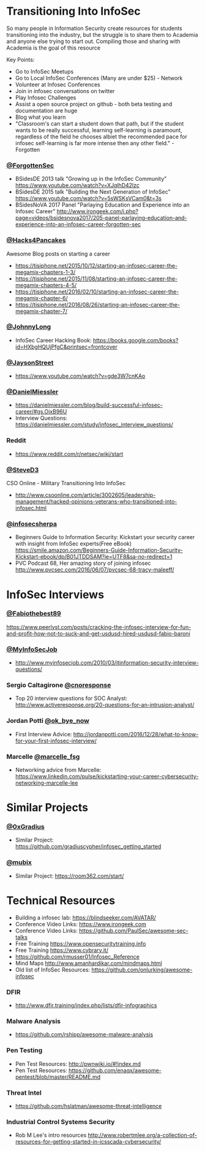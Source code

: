 # Transitioning Into InfoSec

So many people in Information Security create resources for students transitioning into the industry, but the struggle is to share them to Academia and anyone else trying to start out. Compiling those and sharing with Academia is the goal of this resource

Key Points:
* Go to InfoSec Meetups
* Go to Local InfoSec Conferences (Many are under $25) - Network
* Volunteer at Infosec Conferences 
* Join in infosec conversations on twitter
* Play Infosec Challenges
* Assist a open source project on github - both beta testing and documentation are huge
* Blog what you learn
* "Classroom's can start a student down that path, but if the student wants to be really successful, learning self-learning is paramount, regardless of the field he chooses albiet the recommended pace for infosec self-learning is far more intense then any other field." - Forgotten

### [@ForgottenSec](https://www.twitter.com/ForgottenSec) 
* BSidesDE 2013 talk "Growing up in the InfoSec Community"
https://www.youtube.com/watch?v=XJqlhD42lzc
* BSidesDE 2015 talk "Building the Next Generation of InfoSec"
https://www.youtube.com/watch?v=5sWSKsVCam0&t=3s
* BSidesNoVA 2017 Panel "Parlaying Education and Experience into an Infosec Career"
http://www.irongeek.com/i.php?page=videos/bsidesnova2017/205-panel-parlaying-education-and-experience-into-an-infosec-career-forgotten-sec

### [@Hacks4Pancakes](https://www.twitter.com/Hacks4Pancakes) 
Awesome Blog posts on starting a career
* https://tisiphone.net/2015/10/12/starting-an-infosec-career-the-megamix-chapters-1-3/
* https://tisiphone.net/2015/11/08/starting-an-infosec-career-the-megamix-chapters-4-5/
* https://tisiphone.net/2016/02/10/starting-an-infosec-career-the-megamix-chapter-6/
* https://tisiphone.net/2016/08/26/starting-an-infosec-career-the-megamix-chapter-7/

### [@JohnnyLong](https://www.twitter.com/JohnnyLong)
* InfoSec Career Hacking Book: https://books.google.com/books?id=HXbgHQUjPfgC&printsec=frontcover

### [@JaysonStreet](https://www.twitter.com/JaysonSTreet) 
* https://www.youtube.com/watch?v=gde3W7cnKAo

### [@DanielMiessler](https://www.twitter.com/DanielMiessler) 
* https://danielmiessler.com/blog/build-successful-infosec-career/#gs.OixB96U
* Interview Questions: https://danielmiessler.com/study/infosec_interview_questions/

### Reddit 
* https://www.reddit.com/r/netsec/wiki/start

### [@SteveD3](https://www.twitter.com/SteveD3) 
CSO Online - Military Transitioning Into InfoSec
* http://www.csoonline.com/article/3002605/leadership-management/hacked-opinions-veterans-who-transitioned-into-infosec.html

### [@infosecsherpa](https://www.twitter.com/infosecsherpa)  
* Beginners Guide to Information Security: Kickstart your security career with insight from InfoSec experts(Free eBook)
https://smile.amazon.com/Beginners-Guide-Information-Security-Kickstart-ebook/dp/B01JTDDSAM?ie=UTF8&sa-no-redirect=1
* PVC Podcast 68, Her amazing story of joining infosec
http://www.pvcsec.com/2016/06/07/pvcsec-68-tracy-maleeff/

# InfoSec Interviews 

### [@Fabiothebest89](https://www.twitter.com/Fabiothebest89)
https://www.peerlyst.com/posts/cracking-the-infosec-interview-for-fun-and-profit-how-not-to-suck-and-get-usdusd-hired-usdusd-fabio-baroni

### [@MyInfoSecJob](https://www.twitter.com/MyInfoSecJob)
* http://www.myinfosecjob.com/2010/03/itinformation-security-interview-questions/

### Sergio Caltagirone [@cnoresponse](https://www.twitter.com/CNOResponse)
* Top 20 interview questions for SOC Analyst: http://www.activeresponse.org/20-questions-for-an-intrusion-analyst/

### Jordan Potti [@ok_bye_now](https://www.twitter.com/ok_bye_now)
* First Interview Advice: http://jordanpotti.com/2016/12/28/what-to-know-for-your-first-infosec-interview/

### Marcelle [@marcelle_fsg](https://www.twitter.com/marcelle_fsg)
* Networking advice from Marcelle: https://www.linkedin.com/pulse/kickstarting-your-career-cybersecurity-networking-marcelle-lee

# Similar Projects

### [@0xGradius](https://www.twitter.com/0xGradius)
* Similar Project: https://github.com/gradiuscypher/infosec_getting_started

### [@mubix](https://www.twitter.com/mubix)
* Similar Project: https://room362.com/start/

# Technical Resources
* Building a infosec lab: https://blindseeker.com/AVATAR/
* Conference Video Links: https://www.irongeek.com
* Conference Video Links: https://github.com/PaulSec/awesome-sec-talks
* Free Training https://www.opensecuritytraining.info
* Free Training https://www.cybrary.it/
* https://github.com/rmusser01/Infosec_Reference
* Mind Maps http://www.amanhardikar.com/mindmaps.html
* Old list of InfoSec Resources: https://github.com/onlurking/awesome-infosec

### DFIR
* http://www.dfir.training/index.php/lists/dfir-infographics

### Malware Analysis
* https://github.com/rshipp/awesome-malware-analysis

### Pen Testing
* Pen Test Resources: http://pwnwiki.io/#!index.md
* Pen Test Resources: https://github.com/enaqx/awesome-pentest/blob/master/README.md

### Threat Intel
* https://github.com/hslatman/awesome-threat-intelligence

### Industrial Control Systems Security
* Rob M Lee's intro resources http://www.robertmlee.org/a-collection-of-resources-for-getting-started-in-icsscada-cybersecurity/
